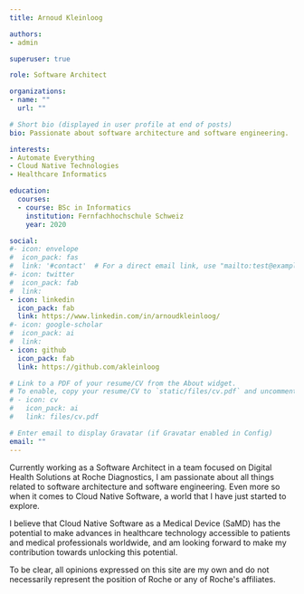 ```yaml
---
title: Arnoud Kleinloog

authors:
- admin

superuser: true

role: Software Architect

organizations:
- name: ""
  url: ""

# Short bio (displayed in user profile at end of posts)
bio: Passionate about software architecture and software engineering.

interests:
- Automate Everything
- Cloud Native Technologies
- Healthcare Informatics

education:
  courses:
  - course: BSc in Informatics
    institution: Fernfachhochschule Schweiz
    year: 2020

social:
#- icon: envelope
#  icon_pack: fas
#  link: '#contact'  # For a direct email link, use "mailto:test@example.org".
#- icon: twitter
#  icon_pack: fab
#  link:
- icon: linkedin
  icon_pack: fab
  link: https://www.linkedin.com/in/arnoudkleinloog/
#- icon: google-scholar
#  icon_pack: ai
#  link:
- icon: github
  icon_pack: fab
  link: https://github.com/akleinloog

# Link to a PDF of your resume/CV from the About widget.
# To enable, copy your resume/CV to `static/files/cv.pdf` and uncomment the lines below.
# - icon: cv
#   icon_pack: ai
#   link: files/cv.pdf

# Enter email to display Gravatar (if Gravatar enabled in Config)
email: ""
---
```


Currently working as a Software Architect in a team focused on Digital Health Solutions at Roche Diagnostics, I am passionate about all things related to software architecture and software engineering. Even more so when it comes to Cloud Native Software, a world that I have just started to explore. 

I believe that Cloud Native Software as a Medical Device (SaMD) has the potential to make advances in healthcare technology accessible to patients and medical professionals worldwide, and am looking forward to make my contribution towards unlocking this potential.

To be clear, all opinions expressed on this site are my own and do not necessarily represent the position of Roche or any of Roche's affiliates.
